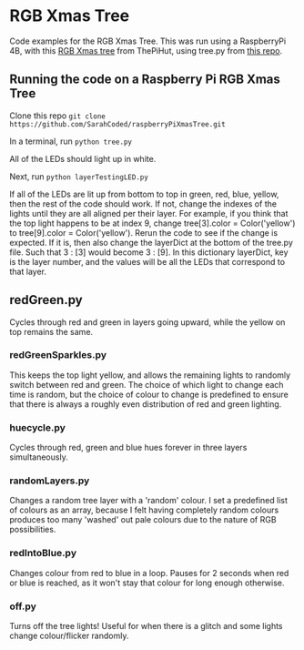 # RGB Xmas Tree

Code examples for the RGB Xmas Tree. This was run using a RaspberryPi 4B, with this [RGB Xmas tree](https://thepihut.com/products/3d-rgb-xmas-tree-for-raspberry-pi) from ThePiHut, using tree.py from [this repo](https://github.com/ThePiHut/rgbxmastree#rgbxmastree).

## Running the code on a Raspberry Pi RGB Xmas Tree

Clone this repo
```git clone https://github.com/SarahCoded/raspberryPiXmasTree.git```

In a terminal, run
```python tree.py```

All of the LEDs should light up in white. 

Next, run 
```python layerTestingLED.py```

If all of the LEDs are lit up from bottom to top in green, red, blue, yellow, then the rest of the code should work. If not, change the indexes of the lights until they are all aligned per their layer. For example, if you think that the top light happens to be at index 9, change tree[3].color = Color('yellow') to tree[9].color = Color('yellow'). Rerun the code to see if the change is expected. If it is, then also change the layerDict at the bottom of the tree.py file. Such that 3 : [3] would become 3 : [9]. In this dictionary layerDict, key is the layer number, and the values will be all the LEDs that correspond to that layer.

## redGreen.py

Cycles through red and green in layers going upward, while the yellow on top remains the same. 

### redGreenSparkles.py

This keeps the top light yellow, and allows the remaining lights to randomly switch between red and green. The choice of which light to change each time is random, but the choice of colour to change is predefined to ensure that there is always a roughly even distribution of red and green lighting. 

### huecycle.py

Cycles through red, green and blue hues forever in three layers simultaneously. 

### randomLayers.py

Changes a random tree layer with a 'random' colour. I set a predefined list of colours as an array, because I felt having completely random colours produces too many 'washed' out pale colours due to the nature of RGB possibilities.

### redIntoBlue.py

Changes colour from red to blue in a loop. Pauses for 2 seconds when red or blue is reached, as it won't stay that colour for long enough otherwise. 

### off.py

Turns off the tree lights! Useful for when there is a glitch and some lights change colour/flicker randomly.
